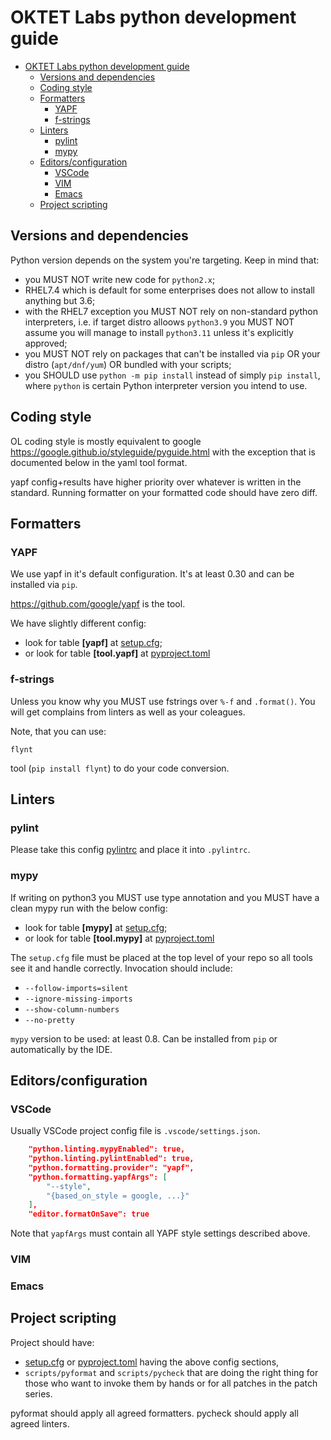 # OKTET Labs python development guide

- [OKTET Labs python development guide](#oktet-labs-python-development-guide)
  - [Versions and dependencies](#versions-and-dependencies)
  - [Coding style](#coding-style)
  - [Formatters](#formatters)
    - [YAPF](#yapf)
    - [f-strings](#f-strings)
  - [Linters](#linters)
    - [pylint](#pylint)
    - [mypy](#mypy)
  - [Editors/configuration](#editorsconfiguration)
    - [VSCode](#vscode)
    - [VIM](#vim)
    - [Emacs](#emacs)
  - [Project scripting](#project-scripting)

## Versions and dependencies

Python version depends on the system you're targeting. Keep in mind that:

- you MUST NOT write new code for `python2.x`;
- RHEL7.4 which is default for some enterprises does not allow to install
  anything but 3.6;
- with the RHEL7 exception you MUST NOT rely on non-standard python
  interpreters, i.e. if target distro alloows `python3.9` you MUST NOT assume
  you will manage to install `python3.11` unless it's explicitly approved;
- you MUST NOT rely on packages that can't be installed via `pip` OR your distro
  (`apt/dnf/yum`) OR bundled with your scripts;
- you SHOULD use `python -m pip install` instead of simply `pip install`,
  where `python` is certain Python interpreter version you intend to use.

## Coding style

OL coding style is mostly equivalent to google
https://google.github.io/styleguide/pyguide.html with the exception that is
documented below in the yaml tool format.

yapf config+results have higher priority over whatever is written in the
standard. Running formatter on your formatted code should have zero diff.

## Formatters

### YAPF

We use yapf in it's default configuration. It's at least 0.30 and can be
installed via `pip`.

https://github.com/google/yapf is the tool.

We have slightly different config:

- look for table **\[yapf\]** at [setup.cfg](./python/setup.cfg);
- or look for table **\[tool.yapf\]** at [pyproject.toml](./python/pyproject.toml)

### f-strings

Unless you know why you MUST use fstrings over `%-f` and `.format()`. You will
get complains from linters as well as your coleagues.

Note, that you can use:

`flynt`

tool (`pip install flynt`) to do your code conversion.

## Linters

### pylint

Please take this config [pylintrc](./python/pylintrc) and place it into `.pylintrc`.

### mypy

If writing on python3 you MUST use type annotation and you MUST have a clean
mypy run with the below config:

- look for table **\[mypy\]** at [setup.cfg](./python/setup.cfg);
- or look for table **\[tool.mypy\]** at [pyproject.toml](./python/pyproject.toml)

The `setup.cfg` file must be placed at the top level of your repo so all tools
see it and handle correctly. Invocation should include:

- `--follow-imports=silent`
- `--ignore-missing-imports`
- `--show-column-numbers`
- `--no-pretty`

`mypy` version to be used: at least 0.8. Can be installed from `pip` or
automatically by the IDE.

## Editors/configuration

### VSCode

Usually VSCode project config file is `.vscode/settings.json`.

```json
    "python.linting.mypyEnabled": true,
    "python.linting.pylintEnabled": true,
    "python.formatting.provider": "yapf",
    "python.formatting.yapfArgs": [
        "--style",
        "{based_on_style = google, ...}"
    ],
    "editor.formatOnSave": true
```

Note that `yapfArgs` must contain all YAPF style settings described above.

### VIM

### Emacs

## Project scripting

Project should have:

- [setup.cfg](./python/setup.cfg) or [pyproject.toml](./python/pyproject.toml)
  having the above config sections,
- `scripts/pyformat` and `scripts/pycheck` that are doing the right thing for
  those who want to invoke them by hands or for all patches in the patch series.

pyformat should apply all agreed formatters. pycheck should apply all agreed
linters.
